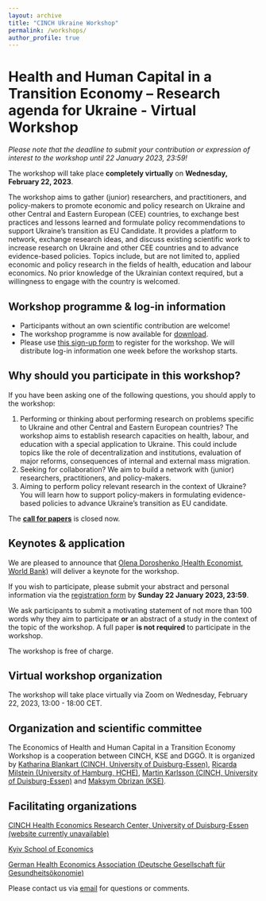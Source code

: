 ```yaml
---
layout: archive
title: "CINCH Ukraine Workshop"
permalink: /workshops/
author_profile: true
---
```


# Health and Human Capital in a Transition Economy – Research agenda for Ukraine - Virtual Workshop


*Please note that the deadline to submit your contribution or expression of interest to the workshop until 22 January 2023, 23:59!*

The workshop will take place **completely virtually** on **Wednesday, February 22, 2023**.

The workshop aims to gather (junior) researchers, and practitioners, and policy-makers to promote economic and policy research on Ukraine and other Central and Eastern European (CEE) countries, to exchange best practices and lessons learned and formulate policy recommendations to support Ukraine’s transition as EU Candidate. It provides a platform to network, exchange research ideas, and discuss existing scientific work to increase research on Ukraine and other CEE countries and to advance evidence-based policies.  Topics include, but are not limited to, applied economic and policy research in the fields of health, education and labour economics. No prior knowledge of the Ukrainian context required, but a willingness to engage with the country is welcomed.

## Workshop programme & log-in information

- Participants without an own scientific contribution are welcome!
- The workshop programme is now available for [download](https://uni-duisburg-essen.sciebo.de/s/GdDNz4Jo0ougahT).
- Please use [this sign-up form](https://forms.gle/AvuNGBVkHJnq4qPx7) to register for the workshop. We will distribute log-in information one week before the workshop starts.


## Why should you participate in this workshop?

If you have been asking one of the following questions, you should apply to the workshop:

1. Performing or thinking about performing research on problems specific to Ukraine and other Central and Eastern European countries? The workshop aims to establish research capacities on health, labour, and education with a special application to Ukraine. This could include topics like the role of decentralization and institutions, evaluation of major reforms, consequences of internal and external mass migration.
2. Seeking for collaboration? We aim to build a network with (junior) researchers, practitioners, and policy-makers.
3. Aiming to perform policy relevant research in the context of Ukraine? You will learn how to support policy-makers in formulating evidence-based policies to advance Ukraine’s transition as EU candidate.

The [**call for papers**](https://uni-duisburg-essen.sciebo.de/s/z3pWxrISwqBI4ZC) is closed now.

## Keynotes & application

We are pleased to announce that [Olena Doroshenko (Health Economist, World Bank)](https://blogs.worldbank.org/team/olena-doroshenko) will deliver a keynote for the workshop.

If you wish to participate, please submit your abstract and personal information via the [registration form](https://docs.google.com/forms/d/e/1FAIpQLSdURC3If21jtOpaoil0uLeFatIUOo78SE4wZLCQWGmif7qLZw/viewform?usp=sharing) by **Sunday 22 January 2023, 23:59**.

We ask participants to submit a motivating statement of not more than 100 words why they aim to participate **or** an abstract of a study in the context of the topic of the workshop. A full paper **is not required** to participate in the workshop. 

The workshop is free of charge.

## Virtual workshop organization

The workshop will take place virtually via Zoom on Wednesday, February 22, 2023, 13:00 - 18:00 CET.

## Organization and scientific committee

The Economics of Health and Human Capital in a Transition Economy Workshop is a cooperation between CINCH, KSE and DGGÖ. It is organized by [Katharina Blankart (CINCH, University of Duisburg-Essen)](katblankart.github.io), [Ricarda Milstein (University of Hamburg, HCHE)](https://www.bwl.uni-hamburg.de/mig/team/wissenschaftliche-mitarbeiterinnen/ricarda-milstein.html), [Martin Karlsson (CINCH, University of Duisburg-Essen)](https://www.iza.org/en/people/fellows/8827/martin-karlsson?limit=50&page=1) and [Maksym Obrizan (KSE)](https://kse.ua/people/maksym-obrizan/).

## Facilitating organizations

[CINCH Health Economics Research Center, University of Duisburg-Essen (website currently unavailable)](https://twitter.com/CINCHessen)

[Kyiv School of Economics](https://kse.ua/)

[German Health Economics Association (Deutsche Gesellschaft für Gesundheitsökonomie)](https://www.dggoe.de/ukraine)


Please contact us via [email](cinchukraine@gmail.com) for questions or comments.
